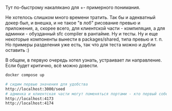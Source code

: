 Тут по-быстрому накалякано для +- примерного понимания.

Не хотелось слишком много времени тратить. Так бы и адекватный докер был, и внешка, и не такое "в лоб" рисование превью и приложения, а, скорее всего, для клиентской части - компиляция, а для админки - обузданный sfc compiler в рантайме. Ну и тесты. Ну и еще некоторые компоненты вынести в packages/shared, типа превью и т. п. Но примеры разделения уже есть, так что для теста можно и дубли оставить :)

В общем, в первую очередь хотел узнать, устраивает ли направление. Если будет критично, всё можно довести.


```bash
docker compose up

# сидим первые значения для удобства
http://localhost:3000/seed
# админка и клиентская части могут поменяться портами - кто первый соберется и запустится
http://localhost:4173
http://localhost:4174
```